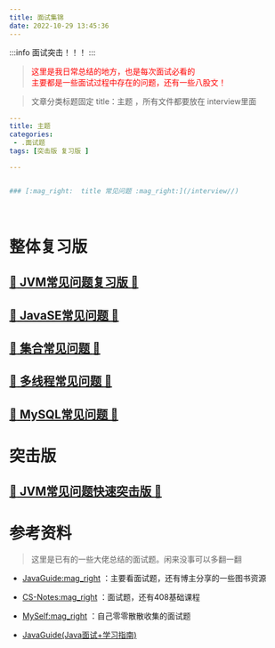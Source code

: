 ```yaml
---
title: 面试集锦
date: 2022-10-29 13:45:36
---
```


:::info
面试突击！！！
:::

> <font color=red>这里是我日常总结的地方，也是每次面试必看的</font><br>
> <font color=red>主要都是一些面试过程中存在的问题，还有一些八股文！</font>


> 文章分类标题固定
> title：主题   ，所有文件都要放在 interview里面
```yml
---
title: 主题
categories:
 - .面试题
tags: [突击版 复习版 ]

---
```


```yml

### [:mag_right:  title ​常见问题 :mag_right:](/interview//)

```
<br/>
















# 整体复习版

## [:mag_right: JVM常见问题复习版​ :mag_right:](/interview/JVM复习版)

## [:mag_right: JavaSE常见问题 :mag_right:](/interview/JavaSE常见问题)

## [:mag_right: 集合常见问题 :mag_right:](/interview/JavaSE—集合)

## [:mag_right: 多线程常见问题  :mag_right:](/interview/JavaSE—多线程)

## [:mag_right: MySQL常见问题  :mag_right:](/interview/MySQL)




# 突击版

## [:mag_right: JVM常见问题快速突击版 :mag_right:](/interview/JVM快速突击版)


# 参考资料

> 这里是已有的一些大佬总结的面试题。闲来没事可以多翻一翻

* [JavaGuide:mag_right](https://javaguide.cn/) ：主要看面试题，还有博主分享的一些图书资源

* [CS-Notes:mag_right](http://www.cyc2018.xyz/) ：面试题，还有408基础课程

* [MySelf:mag_right](/interview/面试题) ：自己零零散散收集的面试题

* [JavaGuide(Java面试+学习指南)](https://javaguide.cn/java/basis/java-basic-questions-01.html#oracle-jdk-vs-openjdk)
